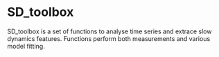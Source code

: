 # SD_toolbox
SD_toolbox is a set of functions to analyse time series and extrace slow dynamics features. Functions perform both measurements and various model fitting.
